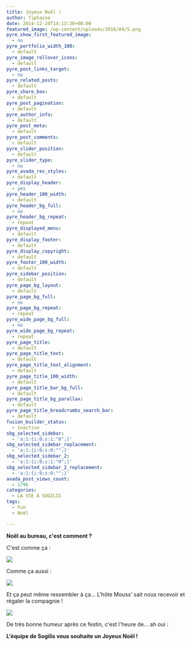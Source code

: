 ```yaml
---
title: Joyeux Noël !
author: Tiphaine
date: 2014-12-24T14:13:36+00:00
featured_image: /wp-content/uploads/2016/04/5.png
pyre_show_first_featured_image:
  - no
pyre_portfolio_width_100:
  - default
pyre_image_rollover_icons:
  - default
pyre_post_links_target:
  - no
pyre_related_posts:
  - default
pyre_share_box:
  - default
pyre_post_pagination:
  - default
pyre_author_info:
  - default
pyre_post_meta:
  - default
pyre_post_comments:
  - default
pyre_slider_position:
  - default
pyre_slider_type:
  - no
pyre_avada_rev_styles:
  - default
pyre_display_header:
  - yes
pyre_header_100_width:
  - default
pyre_header_bg_full:
  - no
pyre_header_bg_repeat:
  - repeat
pyre_displayed_menu:
  - default
pyre_display_footer:
  - default
pyre_display_copyright:
  - default
pyre_footer_100_width:
  - default
pyre_sidebar_position:
  - default
pyre_page_bg_layout:
  - default
pyre_page_bg_full:
  - no
pyre_page_bg_repeat:
  - repeat
pyre_wide_page_bg_full:
  - no
pyre_wide_page_bg_repeat:
  - repeat
pyre_page_title:
  - default
pyre_page_title_text:
  - default
pyre_page_title_text_alignment:
  - default
pyre_page_title_100_width:
  - default
pyre_page_title_bar_bg_full:
  - default
pyre_page_title_bg_parallax:
  - default
pyre_page_title_breadcrumbs_search_bar:
  - default
fusion_builder_status:
  - inactive
sbg_selected_sidebar:
  - 'a:1:{i:0;s:1:"0";}'
sbg_selected_sidebar_replacement:
  - 'a:1:{i:0;s:0:"";}'
sbg_selected_sidebar_2:
  - 'a:1:{i:0;s:1:"0";}'
sbg_selected_sidebar_2_replacement:
  - 'a:1:{i:0;s:0:"";}'
avada_post_views_count:
  - 1796
categories:
  - LA VIE À SOGILIS
tags:
  - Fun
  - Noël

---
```

**Noël au bureau, c'est comment ?**

C'est comme ça :

![](http://67.media.tumblr.com/7ba6af622290aa2bae36d2eb65a68171/tumblr_inline_ngqcggZQzE1t2p7ex.jpg)
  
Comme ça aussi :

![](http://67.media.tumblr.com/0b7f60da19fb92bca3fc35d9608312d8/tumblr_inline_ngqc47zpHk1t2p7ex.jpg)

Et ça peut même ressembler à ça… L'hôte Mouss’ sait nous recevoir et régaler la compagnie !

![](http://66.media.tumblr.com/5076aca83b87fad73944846e28887abd/tumblr_inline_ngqc69voIA1t2p7ex.jpg)

De très bonne humeur après ce festin, c'est l'heure de… ah oui :

**L'équipe de Sogilis vous souhaite un Joyeux Noël !**